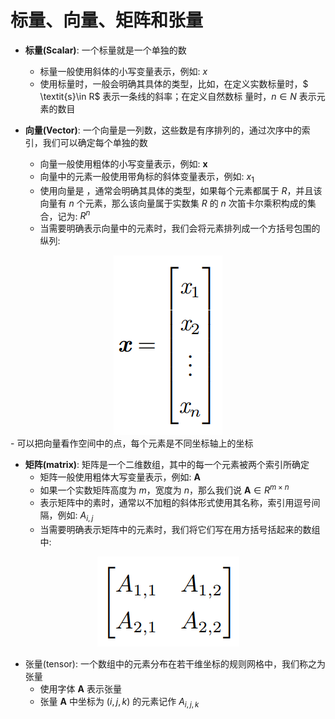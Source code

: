 # 标量、向量、矩阵和张量
- **标量(Scalar)**: 一个标量就是一个单独的数
    - 标量一般使用斜体的小写变量表示，例如: $\textit{x}$
    - 使用标量时，一般会明确其具体的类型，比如，在定义实数标量时，$ \textit{s}\in R$ 表示一条线的斜率；在定义自然数标
量时，$\textit{n} \in N$ 表示元素的数目

- **向量(Vector)**: 一个向量是一列数，这些数是有序排列的，通过次序中的索引，我们可以确定每个单独的数
    - 向量一般使用粗体的小写变量表示，例如: $\textbf{x}$
    - 向量中的元素一般使用带角标的斜体变量表示，例如: $\textit{x}_1$
    - 使用向量是 ，通常会明确其具体的类型，如果每个元素都属于 $R$，并且该向量有 $n$ 个元素，那么该向量属于实数集 $R$ 的 $n$ 次笛卡尔乘积构成的集合，记为: $R^n$
    - 当需要明确表示向量中的元素时，我们会将元素排列成一个方括号包围的纵列:

<div align=center><img src="./img/vector.png"></div>
    - 可以把向量看作空间中的点，每个元素是不同坐标轴上的坐标

- **矩阵(matrix)**: 矩阵是一个二维数组，其中的每一个元素被两个索引所确定
    - 矩阵一般使用粗体大写变量表示，例如: $\textbf{A}$
    - 如果一个实数矩阵高度为 $m$，宽度为 $n$，那么我们说 $\textbf{A} \in R^{m \times n}$
    - 表示矩阵中的素时，通常以不加粗的斜体形式使用其名称，索引用逗号间隔，例如: ${A_{i,j}}$
    - 当需要明确表示矩阵中的元素时，我们将它们写在用方括号括起来的数组中:
<div align=center><img src="./img/matrix.png"></div>

- 张量(tensor): 一个数组中的元素分布在若干维坐标的规则网格中，我们称之为张量
    - 使用字体 $\mathbf{A}$ 表示张量
    - 张量 $\mathbf{A}$ 中坐标为 $(i,j,k)$ 的元素记作 $A_{i,j,k}$


















